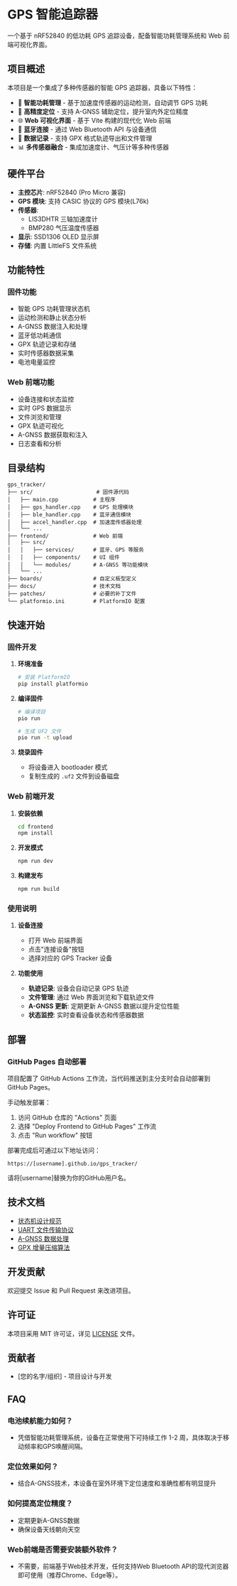 # GPS 智能追踪器

一个基于 nRF52840 的低功耗 GPS 追踪设备，配备智能功耗管理系统和 Web 前端可视化界面。

## 项目概述

本项目是一个集成了多种传感器的智能 GPS 追踪器，具备以下特性：

- 🔋 **智能功耗管理** - 基于加速度传感器的运动检测，自动调节 GPS 功耗
- 📍 **高精度定位** - 支持 A-GNSS 辅助定位，提升室内外定位精度
- 🌐 **Web 可视化界面** - 基于 Vite 构建的现代化 Web 前端
- 📱 **蓝牙连接** - 通过 Web Bluetooth API 与设备通信
- 💾 **数据记录** - 支持 GPX 格式轨迹导出和文件管理
- 📊 **多传感器融合** - 集成加速度计、气压计等多种传感器

## 硬件平台

- **主控芯片**: nRF52840 (Pro Micro 兼容)
- **GPS 模块**: 支持 CASIC 协议的 GPS 模块(L76k)
- **传感器**: 
  - LIS3DHTR 三轴加速度计
  - BMP280 气压温度传感器
- **显示**: SSD1306 OLED 显示屏
- **存储**: 内置 LittleFS 文件系统

## 功能特性

### 固件功能
- 智能 GPS 功耗管理状态机
- 运动检测和静止状态分析
- A-GNSS 数据注入和处理
- 蓝牙低功耗通信
- GPX 轨迹记录和存储
- 实时传感器数据采集
- 电池电量监控

### Web 前端功能
- 设备连接和状态监控
- 实时 GPS 数据显示
- 文件浏览和管理
- GPX 轨迹可视化
- A-GNSS 数据获取和注入
- 日志查看和分析

## 目录结构

```
gps_tracker/
├── src/                    # 固件源代码
│   ├── main.cpp           # 主程序
│   ├── gps_handler.cpp    # GPS 处理模块
│   ├── ble_handler.cpp    # 蓝牙通信模块
│   ├── accel_handler.cpp  # 加速度传感器处理
│   └── ...
├── frontend/              # Web 前端
│   ├── src/
│   │   ├── services/      # 蓝牙、GPS 等服务
│   │   ├── components/    # UI 组件
│   │   └── modules/       # A-GNSS 等功能模块
│   └── ...
├── boards/                # 自定义板型定义
├── docs/                  # 技术文档
├── patches/               # 必要的补丁文件
└── platformio.ini         # PlatformIO 配置
```

## 快速开始

### 固件开发

1. **环境准备**
   ```bash
   # 安装 PlatformIO
   pip install platformio
   ```

2. **编译固件**
   ```bash
   # 编译项目
   pio run
   
   # 生成 UF2 文件
   pio run -t upload
   ```

3. **烧录固件**
   - 将设备进入 bootloader 模式
   - 复制生成的 `.uf2` 文件到设备磁盘

### Web 前端开发

1. **安装依赖**
   ```bash
   cd frontend
   npm install
   ```

2. **开发模式**
   ```bash
   npm run dev
   ```

3. **构建发布**
   ```bash
   npm run build
   ```

### 使用说明

1. **设备连接**
   - 打开 Web 前端界面
   - 点击"连接设备"按钮
   - 选择对应的 GPS Tracker 设备

2. **功能使用**
   - **轨迹记录**: 设备会自动记录 GPS 轨迹
   - **文件管理**: 通过 Web 界面浏览和下载轨迹文件
   - **A-GNSS 更新**: 定期更新 A-GNSS 数据以提升定位性能
   - **状态监控**: 实时查看设备状态和传感器数据

## 部署

### GitHub Pages 自动部署

项目配置了 GitHub Actions 工作流，当代码推送到主分支时会自动部署到 GitHub Pages。

手动触发部署：
1. 访问 GitHub 仓库的 "Actions" 页面
2. 选择 "Deploy Frontend to GitHub Pages" 工作流
3. 点击 "Run workflow" 按钮

部署完成后可通过以下地址访问：
```
https://[username].github.io/gps_tracker/
```

请将[username]替换为你的GitHub用户名。

## 技术文档

- [状态机设计规范](docs/state_spec.md)
- [UART 文件传输协议](docs/uart_file_proto.md)
- [A-GNSS 数据处理](docs/casic_agnss.md)
- [GPX 增量压缩算法](docs/delta_compress_gpx.md)

## 开发贡献

欢迎提交 Issue 和 Pull Request 来改进项目。

## 许可证

本项目采用 MIT 许可证，详见 [LICENSE](LICENSE) 文件。

## 贡献者

- [您的名字/组织] - 项目设计与开发

## FAQ

### 电池续航能力如何？
- 凭借智能功耗管理系统，设备在正常使用下可持续工作 1-2 周，具体取决于移动频率和GPS唤醒间隔。

### 定位效果如何？
- 结合A-GNSS技术，本设备在室外环境下定位速度和准确性都有明显提升

### 如何提高定位精度？
- 定期更新A-GNSS数据
- 确保设备天线朝向天空

### Web前端是否需要安装额外软件？
- 不需要，前端基于Web技术开发，任何支持Web Bluetooth API的现代浏览器即可使用（推荐Chrome、Edge等）。
